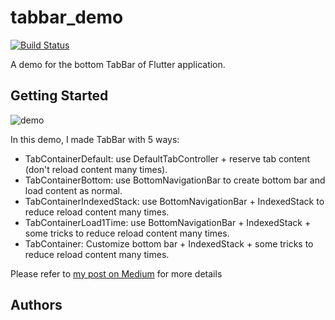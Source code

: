 # tabbar_demo

[![Build Status](https://travis-ci.org/fluttervn/tabbar_demo.svg?branch=master)](https://travis-ci.org/fluttervn/tabbar_demo)

A demo for the bottom TabBar of Flutter application.

## Getting Started

![demo](screenshots/demo.png)

In this demo, I made TabBar with 5 ways:
- TabContainerDefault: use DefaultTabController + reserve tab content (don't reload content many times).
- TabContainerBottom: use BottomNavigationBar to create bottom bar and load content as normal.
- TabContainerIndexedStack: use BottomNavigationBar + IndexedStack to reduce reload content many times.
- TabContainerLoad1Time: use BottomNavigationBar + IndexedStack + some tricks to reduce reload content many times.
- TabContainer: Customize bottom bar + IndexedStack + some tricks to reduce reload content many times.

Please refer to [my post on Medium](https://medium.com/fluttervn/making-bottom-tabbar-with-flutter-5ff82e8defe0?source=friends_link&sk=d08643e13c911feafa638bd7937f21ff) for more details

## Authors
